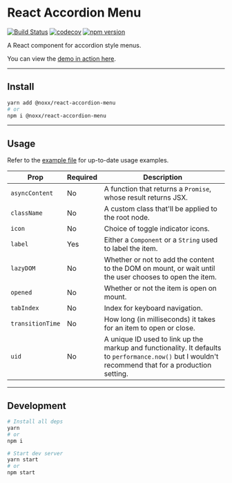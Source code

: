 # React Accordion Menu

[![Build Status](https://travis-ci.org/the0neWhoKnocks/react.accordion-menu.svg?branch=master)](https://travis-ci.org/the0neWhoKnocks/react.accordion-menu)
[![codecov](https://codecov.io/gh/the0neWhoKnocks/react.accordion-menu/branch/master/graph/badge.svg)](https://codecov.io/gh/the0neWhoKnocks/react.accordion-menu)
[![npm version](https://badge.fury.io/js/%40noxx%2Freact-accordion-menu.svg?cb=1)](https://badge.fury.io/js/%40noxx%2Freact-accordion-menu)

A React component for accordion style menus.

You can view the [demo in action here](https://the0newhoknocks.github.io/react.accordion-menu/).

---

## Install

```sh
yarn add @noxx/react-accordion-menu
# or
npm i @noxx/react-accordion-menu
```

---

## Usage

Refer to the [example file](example/src/index.js) for up-to-date usage examples.

| Prop             | Required | Description |
| ---------------- | -------- | ----------- |
| `asyncContent`   | No       | A function that returns a `Promise`, whose result returns JSX. |
| `className`      | No       | A custom class that'll be applied to the root node. |
| `icon`           | No       | Choice of toggle indicator icons. |
| `label`          | Yes      | Either a `Component` or a `String` used to label the item. |
| `lazyDOM`        | No       | Whether or not to add the content to the DOM on mount, or wait until the user chooses to open the item. |
| `opened`         | No       | Whether or not the item is open on mount. |
| `tabIndex`       | No       | Index for keyboard navigation. |
| `transitionTime` | No       | How long (in milliseconds) it takes for an item to open or close. |
| `uid`            | No       | A unique ID used to link up the markup and functionality. It defaults to `performance.now()` but I wouldn't recommend that for a production setting. |

---

## Development

```sh
# Install all deps
yarn
# or
npm i

# Start dev server
yarn start
# or
npm start
```
